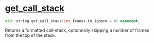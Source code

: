 # [get_call_stack](get_call_stack.hpp)

```cpp
std::string get_call_stack(int frames_to_ignore = 0) noexcept;
```

Returns a formatted call-stack, optionnally skipping a number of frames from the top of the stack.